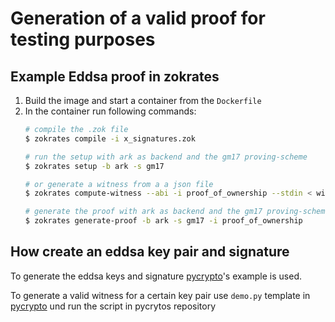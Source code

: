 
# Generation of a valid proof for testing purposes

## Example Eddsa proof in zokrates

1. Build the image and start a container from the `Dockerfile`
1. In the container run following commands:
    ```sh
    # compile the .zok file 
    $ zokrates compile -i x_signatures.zok

    # run the setup with ark as backend and the gm17 proving-scheme
    $ zokrates setup -b ark -s gm17

    # or generate a witness from a a json file
    $ zokrates compute-witness --abi -i proof_of_ownership --stdin < witness_abi.json

    # generate the proof with ark as backend and the gm17 proving-scheme
    $ zokrates generate-proof -b ark -s gm17 -i proof_of_ownership
    ```

## How create an eddsa key pair and signature

To generate the eddsa keys and signature [pycrypto](https://github.com/Zokrates/pycrypto#create-and-verify-an-eddsa-signature)'s example is used.

To generate a valid witness for a certain key pair use `demo.py` template in [pycrypto](https://github.com/Zokrates/pycrypto#create-and-verify-eddsa-signature) und run the script in pycrytos repository


